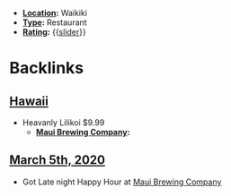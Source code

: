 - **[Location](<Location.md>):** Waikiki
- **[Type](<Type.md>):** Restaurant
- **[Rating](<Rating.md>):** {{[slider](<slider.md>)}}

# Backlinks
## [Hawaii](<Hawaii.md>)
- Heavanly Lilikoi $9.99
    - **[Maui Brewing Company](<Maui Brewing Company.md>):**

## [March 5th, 2020](<March 5th, 2020.md>)
- Got Late night Happy Hour at [Maui Brewing Company](<Maui Brewing Company.md>)

